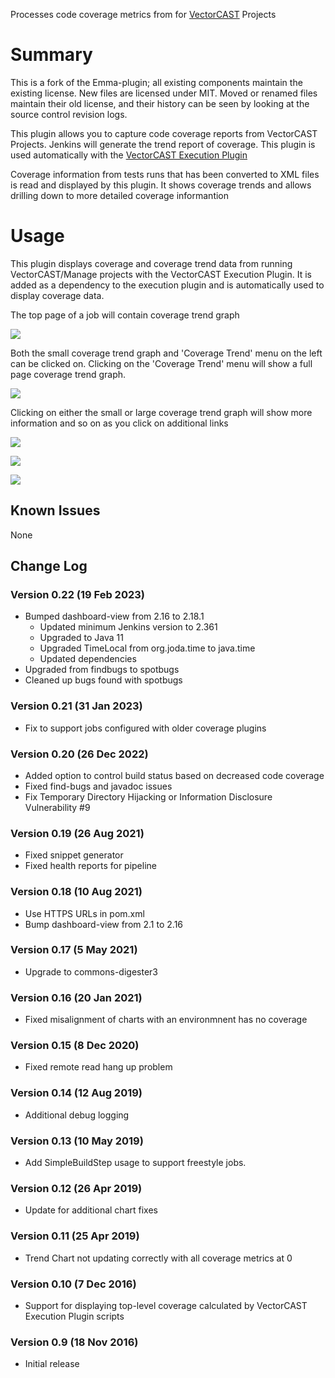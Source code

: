 Processes code coverage metrics from for
[VectorCAST](http://vector.com/vectorcast) Projects


# Summary

This is a fork of the Emma-plugin; all existing components maintain the existing license. New files are licensed under MIT. Moved or renamed files maintain their old license, and their history can be seen by looking at the source control revision logs.

This plugin allows you to capture code coverage reports from VectorCAST Projects. Jenkins will generate the trend report of coverage. This plugin is used automatically with the 
[VectorCAST Execution Plugin](https://plugins.jenkins.io/vectorcast-execution)

Coverage information from tests runs that has been converted to XML files is read and displayed by this plugin. It shows coverage trends and allows drilling down to more detailed coverage informantion

# Usage

This plugin displays coverage and coverage trend data from running VectorCAST/Manage projects with the VectorCAST Execution Plugin. It is added as a dependency to the execution plugin and is automatically used to display coverage data.

The top page of a job will contain coverage trend graph

![](docs/images/first.png)

Both the small coverage trend graph and 'Coverage Trend' menu on the left can be clicked on. Clicking on the 'Coverage Trend' menu will show a full page coverage trend graph.

![](docs/images/trend.png)

Clicking on either the small or large coverage trend graph will show more information and so on as you click on additional links

![](docs/images/click1.png)

![](docs/images/click2.png)

![](docs/images/click3.png)

## Known Issues
None

## Change Log

### Version 0.22 (19 Feb 2023)
- Bumped dashboard-view from 2.16 to 2.18.1 
  - Updated minimum Jenkins version to 2.361
  - Upgraded to Java 11
  - Upgraded TimeLocal from org.joda.time to java.time
  - Updated dependencies 
- Upgraded from findbugs to spotbugs
- Cleaned up bugs found with spotbugs

### Version 0.21 (31 Jan 2023)
- Fix to support jobs configured with older coverage plugins

### Version 0.20 (26 Dec 2022)
- Added option to control build status based on decreased code coverage
- Fixed find-bugs and javadoc issues
- Fix Temporary Directory Hijacking or Information Disclosure Vulnerability #9

### Version 0.19 (26 Aug 2021)
- Fixed snippet generator 
- Fixed health reports for pipeline

### Version 0.18 (10 Aug 2021)
- Use HTTPS URLs in pom.xml
- Bump dashboard-view from 2.1 to 2.16

### Version 0.17 (5 May 2021)
- Upgrade to commons-digester3

### Version 0.16 (20 Jan 2021)
- Fixed misalignment of charts with an environmnent has no coverage

### Version 0.15 (8 Dec 2020)
- Fixed remote read hang up problem

### Version 0.14 (12 Aug 2019)
- Additional debug logging

### Version 0.13 (10 May 2019)
- Add SimpleBuildStep usage to support freestyle jobs.

### Version 0.12 (26 Apr 2019)
- Update for additional chart fixes

### Version 0.11 (25 Apr 2019)
- Trend Chart not updating correctly with all coverage metrics at 0

### Version 0.10 (7 Dec 2016)
- Support for displaying top-level coverage calculated by VectorCAST Execution Plugin scripts

### Version 0.9 (18 Nov 2016)
- Initial release
